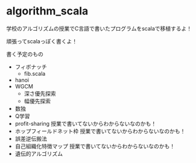 # algorithm_scala

学校のアルゴリズムの授業でC言語で書いたプログラムをscalaで移植するよ！

頑張ってscalaっぽく書くよ！

書く予定のもの
- フィボナッチ
  - fib.scala
- hanoi
- WGCM
  - 深さ優先探索
  - 幅優先探索
- 数独
- Q学習
- profit-sharing
  授業で書いてないからわからないなのかも！
- ホップフィールドネット枠
  授業で書いてないからわからないなのかも！
- 誤差逆伝搬法
- 自己組織化特徴マップ
  授業で書いてないからわからないなのかも！
- 遺伝的アルゴリズム

